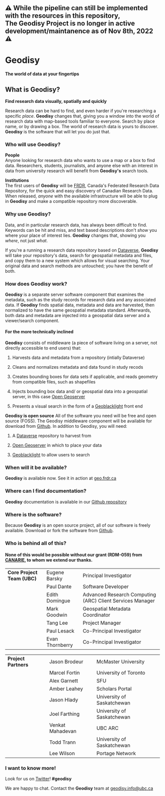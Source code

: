 ## :warning: While the pipeline can still be implemented with the resources in this repository,<br>The Geodisy Project is no longer in active development/maintanence as of Nov 8th, 2022 :warning:

# Geodisy
#### The world of data at your fingertips

## What is Geodisy?
**Find research data visually, spatially and quickly**

Research data can be hard to find, and even harder if you're researching a specific *place*. **Geodisy** changes that, giving you a window into the world of research data with map-based tools familiar to everyone. Search by place name, or by drawing a box. The world of research data is yours to discover. **Geodisy** is the software that will let you do just that.

### Who will use Geodisy?
**People**  
Anyone looking for research data who wants to use a map or a box to find data. Researchers, students, journalists, and anyone else with an interest in data from university research will benefit from **Geodisy's** search tools.

**Institutions**  
The first users of **Geodisy** will be [FRDR](https://www.frdr.ca/repo/), Canada's Federated Research Data Repository, for the quick and easy discovery of Canadian Research Data. When released, *anyone* with the available infrastructure will be able to plug in **Geodisy** and make a compatible repository more discoverable.

### Why use Geodisy?
Data, and in particular research data, has always been difficult to find. Keywords can be hit and miss, and text based descriptions don't *show* you where your place of interest lies. **Geodisy** changes that, showing you *where*, not just *what*.

If you're a running a research data repository based on [Dataverse](https://dataverse.org), **Geodisy** will take your repository's data, search for geospatial metadata and files, and copy them to a new system which allows for visual searching. Your original data and search methods are untouched; you have the benefit of both.


### How does Geodisy work?
**Geodisy** is a separate server software component that examines the metadata, such as the study records for research data and any associated data. If **Geodisy** finds spatial data, metadata and data are harvested, then normalized to have the same geospatial metadata standard. Afterwards, both data and metadata are injected into a geospatial data server and a viewer/search component.

#### For the more technically inclined

**Geodisy** consists of middleware (a piece of software living on a server, not directly accessible to end users) that:

1. Harvests data and metadata from a repository (intially Dataverse)

2. Cleans and normalizes metadata and data found in study recods

3. Creates bounding boxes for data sets if applicable, and reads geometry from compatible files, such as shapefiles

4. Injects bounding box data and/ or geospatial data into a geospatial server, in this case [Open Geoserver](http://geoserver.org/)

5. Presents a visual search in the form of a [Geoblacklight](https://geoblacklight.org) front end

**Geodisy is open source**
All of the software you need will be free and open source (FOSS). The Geodisy middleware component will be available for download from [Github](https://github.com). In addition to Geodisy, you will need:

1. A [Dataverse](https://dataverse.org) repository to harvest from

2. [Open Geoserver](http://geoserver.org/) in which to place your data

3. [Geoblacklight](https://geoblacklight.org) to allow users to search

### When will it be available?
**Geodisy** is available now. See it in action at [geo.frdr.ca](https://geo.frdr.ca)

### Where can I find documentation?
**Geodisy** documentation is available in our [Github repository](https://github.com/ubc-library/geodisy/blob/master/Documentation/index.md)

### Where is the software?
Because **Geodisy** is an open source project, all of our software is freely available. Download or fork the software from [Github](https://github.com/ubc-library/geodisy/).

### Who is behind all of this?

#### None of this would be possible without our grant (RDM-059) from [CANARIE](https://www.canarie.ca/), to whom we extend our thanks.

|   |   |   |
|---|---|---|
|**Core Project Team (UBC)**| Eugene Barsky | Principal Investigator |
||Paul Dante | Software Developer |
||Edith Domingue| Advanced Research Computing (ARC) Client Services Manager|
||Mark Goodwin | Geospatial Metadata Coordinator|
||Tang Lee | Project Manager|
||Paul Lesack | Co-Principal Investigator|
||Evan Thornberry | Co-Principal Investigator|

|   |   |   |
|---|---|---|
|**Project Partners**|Jason Brodeur | McMaster University|
||Marcel Fortin | University of Toronto|
||Alex Garnett | SFU |
||Amber Leahey | Scholars Portal|
||Jason Hlady | University of Saskatchewan|
||Joel Farthing	| University of Saskatchewan|
||Venkat Mahadevan | UBC ARC|
||Todd Trann | University of Saskatchewan|
||Lee Wilson | Portage Network|


### I want to know more!
Look for us on [Twitter](https://twitter.com)! **#geodisy**

We are happy to chat. Contact the **Geodisy** team at [geodisy.info@ubc.ca](https://researchdata.library.ubc.ca)

